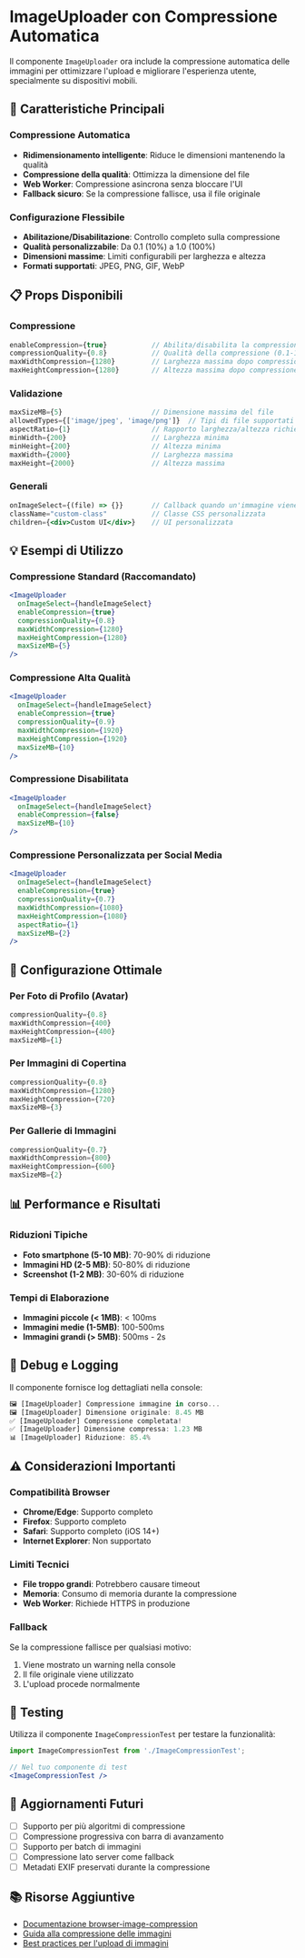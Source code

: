 # ImageUploader con Compressione Automatica

Il componente `ImageUploader` ora include la compressione automatica delle immagini per ottimizzare l'upload e migliorare l'esperienza utente, specialmente su dispositivi mobili.

## 🚀 Caratteristiche Principali

### **Compressione Automatica**
- **Ridimensionamento intelligente**: Riduce le dimensioni mantenendo la qualità
- **Compressione della qualità**: Ottimizza la dimensione del file
- **Web Worker**: Compressione asincrona senza bloccare l'UI
- **Fallback sicuro**: Se la compressione fallisce, usa il file originale

### **Configurazione Flessibile**
- **Abilitazione/Disabilitazione**: Controllo completo sulla compressione
- **Qualità personalizzabile**: Da 0.1 (10%) a 1.0 (100%)
- **Dimensioni massime**: Limiti configurabili per larghezza e altezza
- **Formati supportati**: JPEG, PNG, GIF, WebP

## 📋 Props Disponibili

### **Compressione**
```jsx
enableCompression={true}           // Abilita/disabilita la compressione
compressionQuality={0.8}           // Qualità della compressione (0.1-1.0)
maxWidthCompression={1280}         // Larghezza massima dopo compressione
maxHeightCompression={1280}        // Altezza massima dopo compressione
```

### **Validazione**
```jsx
maxSizeMB={5}                      // Dimensione massima del file
allowedTypes={['image/jpeg', 'image/png']}  // Tipi di file supportati
aspectRatio={1}                    // Rapporto larghezza/altezza richiesto
minWidth={200}                     // Larghezza minima
minHeight={200}                    // Altezza minima
maxWidth={2000}                    // Larghezza massima
maxHeight={2000}                   // Altezza massima
```

### **Generali**
```jsx
onImageSelect={(file) => {}}       // Callback quando un'immagine viene selezionata
className="custom-class"           // Classe CSS personalizzata
children={<div>Custom UI</div>}    // UI personalizzata
```

## 💡 Esempi di Utilizzo

### **Compressione Standard (Raccomandato)**
```jsx
<ImageUploader
  onImageSelect={handleImageSelect}
  enableCompression={true}
  compressionQuality={0.8}
  maxWidthCompression={1280}
  maxHeightCompression={1280}
  maxSizeMB={5}
/>
```

### **Compressione Alta Qualità**
```jsx
<ImageUploader
  onImageSelect={handleImageSelect}
  enableCompression={true}
  compressionQuality={0.9}
  maxWidthCompression={1920}
  maxHeightCompression={1920}
  maxSizeMB={10}
/>
```

### **Compressione Disabilitata**
```jsx
<ImageUploader
  onImageSelect={handleImageSelect}
  enableCompression={false}
  maxSizeMB={10}
/>
```

### **Compressione Personalizzata per Social Media**
```jsx
<ImageUploader
  onImageSelect={handleImageSelect}
  enableCompression={true}
  compressionQuality={0.7}
  maxWidthCompression={1080}
  maxHeightCompression={1080}
  aspectRatio={1}
  maxSizeMB={2}
/>
```

## 🔧 Configurazione Ottimale

### **Per Foto di Profilo (Avatar)**
```jsx
compressionQuality={0.8}
maxWidthCompression={400}
maxHeightCompression={400}
maxSizeMB={1}
```

### **Per Immagini di Copertina**
```jsx
compressionQuality={0.8}
maxWidthCompression={1280}
maxHeightCompression={720}
maxSizeMB={3}
```

### **Per Gallerie di Immagini**
```jsx
compressionQuality={0.7}
maxWidthCompression={800}
maxHeightCompression={600}
maxSizeMB={2}
```

## 📊 Performance e Risultati

### **Riduzioni Tipiche**
- **Foto smartphone (5-10 MB)**: 70-90% di riduzione
- **Immagini HD (2-5 MB)**: 50-80% di riduzione
- **Screenshot (1-2 MB)**: 30-60% di riduzione

### **Tempi di Elaborazione**
- **Immagini piccole (< 1MB)**: < 100ms
- **Immagini medie (1-5MB)**: 100-500ms
- **Immagini grandi (> 5MB)**: 500ms - 2s

## 🐛 Debug e Logging

Il componente fornisce log dettagliati nella console:

```javascript
🖼️ [ImageUploader] Compressione immagine in corso...
🖼️ [ImageUploader] Dimensione originale: 8.45 MB
✅ [ImageUploader] Compressione completata!
✅ [ImageUploader] Dimensione compressa: 1.23 MB
📊 [ImageUploader] Riduzione: 85.4%
```

## ⚠️ Considerazioni Importanti

### **Compatibilità Browser**
- **Chrome/Edge**: Supporto completo
- **Firefox**: Supporto completo
- **Safari**: Supporto completo (iOS 14+)
- **Internet Explorer**: Non supportato

### **Limiti Tecnici**
- **File troppo grandi**: Potrebbero causare timeout
- **Memoria**: Consumo di memoria durante la compressione
- **Web Worker**: Richiede HTTPS in produzione

### **Fallback**
Se la compressione fallisce per qualsiasi motivo:
1. Viene mostrato un warning nella console
2. Il file originale viene utilizzato
3. L'upload procede normalmente

## 🧪 Testing

Utilizza il componente `ImageCompressionTest` per testare la funzionalità:

```jsx
import ImageCompressionTest from './ImageCompressionTest';

// Nel tuo componente di test
<ImageCompressionTest />
```

## 🔄 Aggiornamenti Futuri

- [ ] Supporto per più algoritmi di compressione
- [ ] Compressione progressiva con barra di avanzamento
- [ ] Supporto per batch di immagini
- [ ] Compressione lato server come fallback
- [ ] Metadati EXIF preservati durante la compressione

## 📚 Risorse Aggiuntive

- [Documentazione browser-image-compression](https://github.com/Donaldcwl/browser-image-compression)
- [Guida alla compressione delle immagini](https://web.dev/compress-images/)
- [Best practices per l'upload di immagini](https://developers.google.com/web/fundamentals/design-and-ux/responsive/images)
